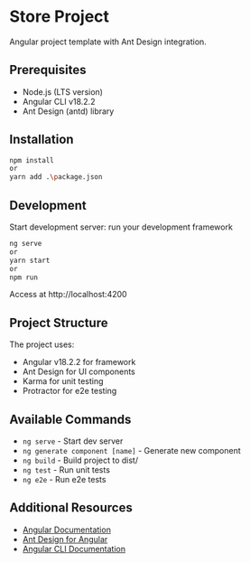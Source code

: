 # Store Project
Angular project template with Ant Design integration.

## Prerequisites
- Node.js (LTS version)
- Angular CLI v18.2.2
- Ant Design (antd) library

## Installation
```bash
npm install
or
yarn add .\package.json
```

## Development
Start development server:
run your development framework
```bash
ng serve
or
yarn start
or
npm run
```
Access at http://localhost:4200

## Project Structure
The project uses:
- Angular v18.2.2 for framework
- Ant Design for UI components
- Karma for unit testing
- Protractor for e2e testing

## Available Commands
- `ng serve` - Start dev server
- `ng generate component [name]` - Generate new component
- `ng build` - Build project to dist/
- `ng test` - Run unit tests
- `ng e2e` - Run e2e tests

## Additional Resources
- [Angular Documentation](https://angular.dev)
- [Ant Design for Angular](https://ng.ant.design/docs/introduce/en)
- [Angular CLI Documentation](https://angular.dev/tools/cli)
